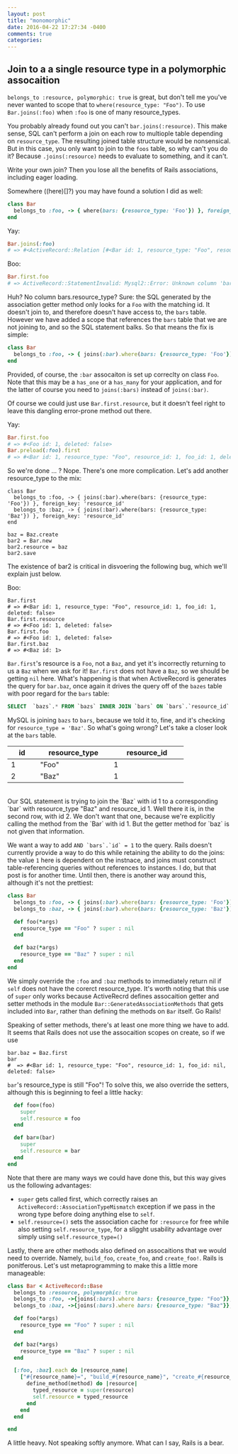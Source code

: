 ```yaml
---
layout: post
title: "monomorphic"
date: 2016-04-22 17:27:34 -0400
comments: true
categories: 
---
```


## Join to a a single resource type in a polymorphic assocaition

`belongs_to :resource, polymorphic: true` is great, but don't tell me you've never wanted to scope that to `where(resource_type: "Foo")`. To use `Bar.joins(:foo)` when `:foo` is one of many resource_types.

You probably already found out you can't `bar.joins(:resource)`. This make sense, SQL can't perform a join on each row to multiople table depending on `resource_type`. The resulting joined table structure would be nonsensical. But in this case, you only want to join to the `foos` table, so why can't you do it?  Because `.joins(:resource)` needs to evaluate to something, and it can't.

Write your own join? Then you lose all the benefits of Rails associations, including eager loading.

Somewhere ((here)[]?) you may have found a solution I did as well:

```ruby
class Bar
  belongs_to :foo, -> { where(bars: {resource_type: 'Foo'}) }, foreign_key: 'resource_id'
end
```

Yay:

```ruby
Bar.joins(:foo)
# => #<ActiveRecord::Relation [#<Bar id: 1, resource_type: "Foo", resource_id: 1, foo_id: 1, deleted: false>]>
```

Boo:

```ruby
Bar.first.foo
# => ActiveRecord::StatementInvalid: Mysql2::Error: Unknown column 'bars.resource_type' in 'where clause': SELECT  `foos`.* FROM `foos` WHERE `foos`.`deleted` = 0 AND `foos`.`id` = 1 AND `bars`.`resource_type` = 'Foo' LIMIT 1
```

Huh? No column bars.resource_type? Sure: the SQL generated by the association getter method only looks for a `Foo` with the matching id. It doesn't join to, and therefore doesn't have access to, the `bars` table. However we have added a scope that references the `bars` table that we are not joining to, and so the SQL statement balks. So that means the fix is simple:

```ruby
class Bar
  belongs_to :foo, -> { joins(:bar).where(bars: {resource_type: 'Foo'}) }, foreign_key: 'resource_id'
end
```

Provided, of course, the `:bar` assocaiton is set up correclty on class `Foo`. Note that this may be a `has_one` or a `has_many` for your application, and for the latter of course you need to `joins(:bars)` instead of `joins(:bar)`.

Of course we could just use `Bar.first.resource`, but it doesn't feel right to leave this dangling error-prone method out there. 

Yay:

```ruby
Bar.first.foo
# => #<Foo id: 1, deleted: false>
Bar.preload(:foo).first
# => #<Bar id: 1, resource_type: "Foo", resource_id: 1, foo_id: 1, deleted: false>
```

So we're done ... ? Nope. There's one more complication. Let's add another resource_type to the mix:

```
class Bar
  belongs_to :foo, -> { joins(:bar).where(bars: {resource_type: 'Foo'}) }, foreign_key: 'resource_id'
  belongs_to :baz, -> { joins(:bar).where(bars: {resource_type: 'Baz'}) }, foreign_key: 'resource_id'
end

baz = Baz.create
bar2 = Bar.new
bar2.resource = baz
bar2.save
```

The existence of bar2 is critical in disvoering the following bug, which we'll explain just below.

Boo:

```
Bar.first
# => #<Bar id: 1, resource_type: "Foo", resource_id: 1, foo_id: 1, deleted: false>
Bar.first.resource
# => #<Foo id: 1, deleted: false>
Bar.first.foo
# => #<Foo id: 1, deleted: false>
Bar.first.baz
# => #<Baz id: 1>
```

`Bar.first`'s resource is a `Foo`, not a `Baz`, and yet it's incorrectly returning to us a `Baz` when we ask for it! `Bar.first` does not have a `Baz`, so we should be getting `nil` here. What's happening is that when ActiveRecord is generates the query for `bar.baz`, once again it drives the query off of the `bazes` table with poor regard for the `bars` table:

```sql
SELECT  `bazs`.* FROM `bazs` INNER JOIN `bars` ON `bars`.`resource_id` = `bazs`.`id` AND `bars`.`deleted` = 0 AND `bars`.`resource_type` = 'Baz' WHERE `bazs`.`id` = 1 AND `bars`.`resource_type` = 'Baz' LIMIT 1
```

MySQL is joining `bazs` to `bars`, because we told it to, fine, and it's checking for `resource_type = 'Baz'`. So what's going wrong? Let's take a closer look at the `bars` table.

<table>
  <thead>
    <tr>
      <th width="50px">id</th>
      <th width="150px">resource_type</th>
      <th width="150px">resource_id</th>
    </tr>
  </thead>
  <tbody>
    <tr>
      <td>1</td>
      <td>"Foo"</td>
      <td>1</td>
    </tr>
    <tr>
      <td>2</td>
      <td>"Baz"</td>
      <td>1</td>
    </tr>
  </tbody>
</table>
<br/>
Our SQL statement is trying to join the `Baz` with id 1 to a corresponding `bar` with resource_type "Baz" and resource_id 1.  Well there it is, in the second row, with id 2. We don't want that one, because we're explicitly calling the method from the `Bar` with id 1. But the getter method for `baz` is not given that information.

We want a way to add ``AND `bars`.`id` = 1`` to the query. Rails doesn't currently provide a way to do this while retaining the ability to do the joins: the value `1` here is dependent on the instnace, and joins must construct table-referencing queries without references to instances. I do, but that post is for another time. Until then, there is another way around this, although it's not the prettiest:

```ruby
class Bar
  belongs_to :foo, -> { joins(:bar).where(bars: {resource_type: 'Foo'}) }, foreign_key: 'resource_id'
  belongs_to :baz, -> { joins(:bar).where(bars: {resource_type: 'Baz'}) }, foreign_

  def foo(*args)
    resource_type == "Foo" ? super : nil
  end

  def baz(*args)
    resource_type == "Baz" ? super : nil
  end
end
```

We simply override the `:foo` and `:baz` methods to immediately return nil if `self` does not have the corerct resource_type. It's worth noting that this use of `super` only works because ActiveRecrd defines assocaition getter and setter methods in the module `Bar::GeneratedAssociationMethods` that gets included into `Bar`, rather than defining the methods on `Bar` itself. Go Rails!

Speaking of setter methods, there's at least one more thing we have to add. It seems that Rails does not use the assocaition scopes on create, so if we use

```
bar.baz = Baz.first
bar
#  => #<Bar id: 1, resource_type: "Foo", resource_id: 1, foo_id: nil, deleted: false>
```

`bar`'s resource_type is still "Foo"! To solve this, we also override the setters, although this is beginning to feel a little hacky:


```ruby
  def foo=(foo)
    super
    self.resource = foo
  end

  def bar=(bar)
    super
    self.resource = bar
  end
end
```

Note that there are many ways we could have done this, but this way gives us the following advantages:

* `super` gets called first, which correctly raises an `ActiveRecord::AssociationTypeMismatch` exception if we pass in the wrong type before doing anything else to `self`.
* `self.resource=()` sets the association cache for `:resource` for free while also setting `self.resource_type`, for a sligght usability advantage over simply using `self.resource_type=()`

Lastly, there are other methods also defined on assocaitions that we would need to override. Namely, `build_foo`, `create_foo`, and `create_foo!`. Rails is ponitferous. Let's ust metaprogramming to make this a little more manageable:

<a name="tl-dr-monomorphic"></a>
```ruby
class Bar < ActiveRecord::Base
  belongs_to :resource, polymorphic: true
  belongs_to :foo, ->{joins(:bars).where bars: {resource_type: "Foo"}}, foreign_key: :resource_id
  belongs_to :baz, ->{joins(:bars).where bars: {resource_type: "Baz"}}, foreign_key: :resource_id

  def foo(*args)
    resource_type == "Foo" ? super : nil
  end

  def baz(*args)
    resource_type == "Baz" ? super : nil
  end

  [:foo, :baz].each do |resource_name|
    ["#{resource_name}=", "build_#{resource_name}", "create_#{resource_name}", "create_#{resource_name}!"].each do |method|
      define_method(method) do |resource|
        typed_resource = super(resource)
        self.resource = typed_resource
      end
    end
  end

end
```

A little heavy. Not speaking softly anymore. What can I say, Rails is a bear.